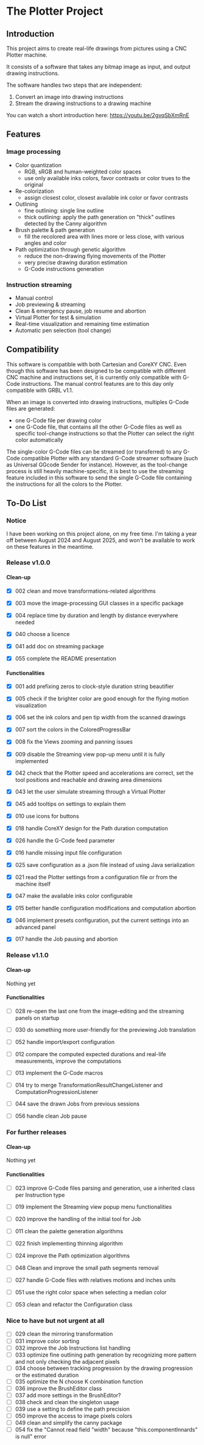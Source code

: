 # The Plotter Project
## Introduction

This project aims to create real-life drawings from pictures using a CNC Plotter machine.

It consists of a software that takes any bitmap image as input, and output drawing instructions.

The software handles two steps that are independent:
1. Convert an image into drawing instructions
2. Stream the drawing instructions to a drawing machine

You can watch a short introduction here: https://youtu.be/2gvqSbXmRnE

## Features
### Image processing
- Color quantization
    - RGB, sRGB and human-weighted color spaces
    - use only available inks colors, favor contrasts or color trues to the original
- Re-colorization
    - assign closest color, closest available ink color or favor contrasts
- Outlining
    - fine outlining: single line outline
    - thick outlining: apply the path generation on "thick" outlines detected by the Canny algorithm
- Brush palette & path generation
    - fill the recolored area with lines more or less close, with various angles and color
- Path optimization through genetic algorithm
    - reduce the non-drawing flying movements of the Plotter
    - very precise drawing duration estimation
    - G-Code instructions generation

### Instruction streaming
- Manual control
- Job previewing & streaming
- Clean & emergency pause, job resume and abortion
- Virtual Plotter for test & simulation
- Real-time visualization and remaining time estimation
- Automatic pen selection (tool change)


## Compatibility

This software is compatible with both Cartesian and CoreXY CNC.
Even though this software has been designed to be compatible with different CNC machine and instructions set, it is currently only compatible with G-Code instructions. The manual control features are to this day only compatible with GRBL v1.1.

When an image is converted into drawing instructions, multiples G-Code files are generated:
- one G-Code file per drawing color
- one G-Code file, that contains all the other G-Code files as well as specific tool-change instructions so that the Plotter can select the right color automatically

The single-color G-Code files can be streamed (or transferred) to any G-Code compatible Plotter with any standard G-Code streamer software (such as Universal GGcode Sender for instance). However, as the tool-change process is still heavily machine-specific, it is best to use the streaming feature included in this software to send the single G-Code file containing the instructions for all the colors to the Plotter.


## To-Do List
### Notice
I have been working on this project alone, on my free time. I'm taking a year off between August 2024 and August 2025, and won't be available to work on these features in the meantime.

### Release v1.0.0
#### Clean-up
- [x] 002 clean and move transformations-related algorithms
- [x] 003 move the image-processing GUI classes in a specific package
- [x] 004 replace time by duration and length by distance everywhere needed
- [x] 040 choose a licence
- [x] 041 add doc on streaming package
- [x] 055 complete the README presentation


#### Functionalities
- [x] 001 add prefixing zeros to clock-style duration string beautifier
- [x] 005 check if the brighter color are good enough for the flying motion visualization
- [x] 006 set the ink colors and pen tip width from the scanned drawings
- [x] 007 sort the colors in the ColoredProgressBar
- [x] 008 fix the Views zooming and panning issues
- [x] 009 disable the Streaming view pop-up menu until it is fully implemented
- [x] 042 check that the Plotter speed and accelerations are correct, set the tool positions and reachable and drawing area dimensions
- [x] 043 let the user simulate streaming through a Virtual Plotter
- [x] 045 add tooltips on settings to explain them
- [x] 010 use icons for buttons
- [x] 018 handle CoreXY design for the Path duration computation
- [x] 026 handle the G-Code feed parameter
- [x] 016 handle missing input file configuration
- [x] 025 save configuration as a .json file instead of using Java serialization
- [x] 021 read the Plotter settings from a configuration file or from the machine itself
- [x] 047 make the available inks color configurable
- [x] 015 better handle configuration modifications and computation abortion
- [x] 046 implement presets configuration, put the current settings into an advanced panel
- [x] 017 handle the Job pausing and abortion


### Release v1.1.0
#### Clean-up
Nothing yet

#### Functionalities
- [ ] 028 re-open the last one from the image-editing and the streaming panels on startup
- [ ] 030 do something more user-friendly for the previewing Job translation
- [ ] 052 handle import/export configuration

- [ ] 012 compare the computed expected durations and real-life measurements, improve the computations
- [ ] 013 implement the G-Code macros
- [ ] 014 try to merge TransformationResultChangeListener and ComputationProgressionListener
- [ ] 044 save the drawn Jobs from previous sessions
- [ ] 056 handle clean Job pause


### For further releases
#### Clean-up
Nothing yet


#### Functionalities
- [ ] 023 improve G-Code files parsing and generation, use a inherited class per Instruction type
- [ ] 019 implement the Streaming view popup menu functionalities

- [ ] 020 improve the handling of the initial tool for Job
- [ ] 011 clean the palette generation algorithms
- [ ] 022 finish implementing thinning algorithm
- [ ] 024 improve the Path optimization algorithms
- [ ] 048 Clean and improve the small path segments removal
- [ ] 027 handle G-Code files with relatives motions and inches units
- [ ] 051 use the right color space when selecting a median color
- [ ] 053 clean and refactor the Configuration class


### Nice to have but not urgent at all
- [ ] 029 clean the mirroring transformation
- [ ] 031 improve color sorting
- [ ] 032 improve the Job Instructions list handling
- [ ] 033 optimize fine outlining path generation by recognizing more pattern and not only checking the adjacent pixels
- [ ] 034 choose between tracking progression by the drawing progression or the estimated duration
- [ ] 035 optimize the N choose K combination function
- [ ] 036 improve the BrushEditor class
- [ ] 037 add more settings in the BrushEditor?
- [ ] 038 check and clean the singleton usage
- [ ] 039 use a setting to define the path precision
- [ ] 050 improve the access to image pixels colors
- [ ] 049 clean and simplify the canny package
- [ ] 054 fix the "Cannot read field "width" because "this.componentInnards" is null" error
